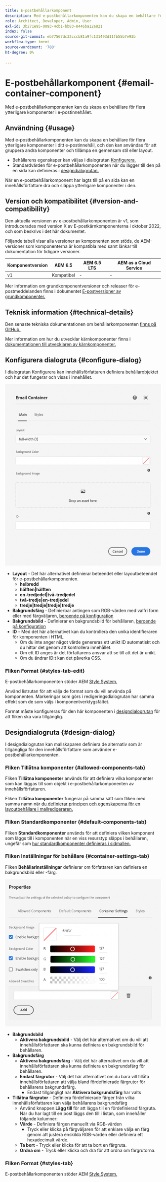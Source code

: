 ```yaml
---
title: E-postbehållarkomponent
description: Med e-postbehållarkomponenten kan du skapa en behållare för flera ytterligare komponenter i e-postinnehållet.
role: Architect, Developer, Admin, User
exl-id: 3b271e95-0093-4cb1-bb83-8446ba12a821
index: false
source-git-commit: eb77567dc32cccb81a9fc131493d11fb55b7e93b
workflow-type: tm+mt
source-wordcount: '780'
ht-degree: 0%

---
```



# E-postbehållarkomponent {#email-container-component}

Med e-postbehållarkomponenten kan du skapa en behållare för flera ytterligare komponenter i e-postinnehållet.

## Användning {#usage}

Med e-postbehållarkomponenten kan du skapa en behållare för flera ytterligare komponenter i ditt e-postinnehåll, och den kan användas för att gruppera andra komponenter och tillämpa en gemensam stil eller layout.

* Behållarens egenskaper kan väljas i dialogrutan [Konfigurera.](#configure-dialog)
* Standardvärden för e-postbehållarkomponenten när du lägger till den på en sida kan definieras i [designdialogrutan.](#design-dialog)

När en e-postbehållarkomponent har lagts till på en sida kan en innehållsförfattare dra och släppa ytterligare komponenter i den.

## Version och kompatibilitet {#version-and-compatibility}

Den aktuella versionen av e-postbehållarkomponenten är v1, som introducerades med version X av E-postkärnkomponenterna i oktober 2022, och som beskrivs i det här dokumentet.

Följande tabell visar alla versioner av komponenten som stöds, de AEM-versioner som komponenterna är kompatibla med samt länkar till dokumentation för tidigare versioner.

| Komponentversion | AEM 6.5 | AEM 6.5 LTS | AEM as a Cloud Service |
|---|---|---|---|
| v1 | Kompatibel | - | - |

Mer information om grundkomponentversioner och releaser för e-postmeddelanden finns i dokumentet [E-postversioner av grundkomponenter.](/help/email/versions.md)

## Teknisk information {#technical-details}

Den senaste tekniska dokumentationen om behållarkomponenten [finns på GitHub.](https://adobe.com/go/aem_cmp_tech_email_container_v1)

Mer information om hur du utvecklar kärnkomponenter finns i [dokumentationen till utvecklaren av kärnkomponenter.](/help/developing/overview.md)

## Konfigurera dialogruta {#configure-dialog}

I dialogrutan Konfigurera kan innehållsförfattaren definiera behållarobjektet och hur det fungerar och visas i innehållet.

![Dialogrutan Redigera för e-postbehållarkomponenten](/help/email/assets/email-container-configure.png)

* **Layout** - Det här alternativet definierar beteendet eller layoutbeteendet för e-postbehållarkomponenten.
   * **helbredd**
   * **hälften|hälften**
   * **en-tredjedel|två-tredjedel**
   * **två-tredje|en-tredjedel**
   * **tredje|tredje|tredje|tredje**
* **Bakgrundsfärg** - Definierbar antingen som RGB-värden med valfri form eller med färgväljaren, [beroende på konfiguration](#container-settings-tab)
* **Bakgrundsbild** - Definierar en bakgrundsbild för behållaren, [beroende på konfiguration](#container-settings-tab)
* **ID** - Med det här alternativet kan du kontrollera den unika identifieraren för komponenten i HTML.
   * Om du inte anger något värde genereras ett unikt ID automatiskt och du hittar det genom att kontrollera innehållet.
   * Om ett ID anges är det författarens ansvar att se till att det är unikt.
   * Om du ändrar ID:t kan det påverka CSS.

### Fliken Format {#styles-tab-edit}

E-postbehållarkomponenten stöder AEM [Style System.](/help/get-started/authoring.md#component-styling)

Använd listrutan för att välja de format som du vill använda på komponenten. Markeringar som görs i redigeringsdialogrutan har samma effekt som de som väljs i komponentverktygsfältet.

Format måste konfigureras för den här komponenten i [designdialogrutan](#design-dialog) för att fliken ska vara tillgänglig.

## Designdialogruta {#design-dialog}

I designdialogrutan kan mallskaparen definiera de alternativ som är tillgängliga för den innehållsförfattare som använder e-postbehållarkomponenten.

### Fliken Tillåtna komponenter {#allowed-components-tab}

Fliken **Tillåtna komponenter** används för att definiera vilka komponenter som kan läggas till som objekt i e-postbehållarkomponenten av innehållsförfattaren.

Fliken **Tillåtna komponenter** fungerar på samma sätt som fliken med samma namn när [du definierar principen och egenskaperna för en layoutbehållare i mallredigeraren.](https://experienceleague.adobe.com/docs/experience-manager-cloud-service/sites/authoring/features/templates.html?lang=sv-SE)

### Fliken Standardkomponenter {#default-components-tab}

Fliken **Standardkomponenter** används för att definiera vilken komponent som läggs till i komponenten när en viss resurstyp släpps i behållaren, ungefär som [hur standardkomponenter definieras i sidmallen.](https://experienceleague.adobe.com/docs/experience-manager-cloud-service/sites/authoring/features/templates.html?lang=sv-SE)

### Fliken Inställningar för behållare {#container-settings-tab}

Fliken **Behållarinställningar** definierar om författaren kan definiera en bakgrundsbild eller -färg.

![Fliken Behållarinställningar i designdialogrutan för e-postbehållarkomponenten](/help/email/assets/email-container-design-container-settings.png)

* **Bakgrundsbild**
   * **Aktivera bakgrundsbild** - Välj det här alternativet om du vill att innehållsförfattaren ska kunna definiera en bakgrundsbild för behållaren.
* **Bakgrundsfärg**
   * **Aktivera bakgrundsfärg** - Välj det här alternativet om du vill att innehållsförfattaren ska kunna definiera en bakgrundsfärg för behållaren.
   * **Endast färgrutor** - Välj det här alternativet om du bara vill tillåta innehållsförfattaren att välja bland fördefinierade färgrutor för behållarens bakgrundsfärg.
      * Endast tillgängligt när **Aktivera bakgrundsfärg** har valts
* **Tillåtna färgrutor** - Definiera fördefinierade färger från vilka innehållsförfattaren kan välja behållarens bakgrundsfärg
   * Använd knappen **Lägg till** för att lägga till en fördefinierad färgruta. När du har lagt till en post läggs den till i listan, som innehåller följande kolumner:
   * **Värde** - Definiera färgen manuellt via RGB-värden
      * Tryck eller klicka på färgväljaren för att enklare välja en färg genom att justera enskilda RGB-värden eller definiera ett hexadecimalt värde.
   * **Ta bort** - Tryck eller klicka för att ta bort en färgruta.
   * **Ordna om** - Tryck eller klicka och dra för att ordna om färgrutorna.

### Fliken Format {#styles-tab}

E-postbehållarkomponenten stöder AEM [Style System.](/help/get-started/authoring.md#component-styling)
